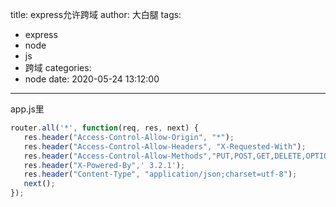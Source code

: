 title: express允许跨域
author: 大白腿
tags:
  - express
  - node
  - js
  - 跨域
categories:
  - node
date: 2020-05-24 13:12:00
---
app.js里
```js
router.all('*', function(req, res, next) {
   res.header("Access-Control-Allow-Origin", "*");
   res.header("Access-Control-Allow-Headers", "X-Requested-With");
   res.header("Access-Control-Allow-Methods","PUT,POST,GET,DELETE,OPTIONS");
   res.header("X-Powered-By",' 3.2.1');
   res.header("Content-Type", "application/json;charset=utf-8");
   next();
});
```